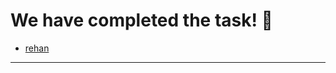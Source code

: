 # We have completed the task! :raised_hands:

- [rehan ](https://rehanj.github.io/My-Site/)

---------------------------------------------------------------------------
